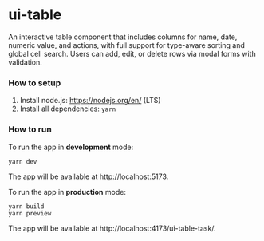 # ui-table

An interactive table component that includes columns for name, date, numeric value, and actions, with full support for type-aware sorting and global cell search. Users can add, edit, or delete rows via modal forms with validation.

### How to setup

1. Install node.js: https://nodejs.org/en/ (LTS)
2. Install all dependencies:
   `yarn`

### How to run

To run the app in **development** mode:

```
yarn dev
```

The app will be available at http://localhost:5173.

To run the app in **production** mode:

```
yarn build
yarn preview
```

The app will be available at http://localhost:4173/ui-table-task/.
